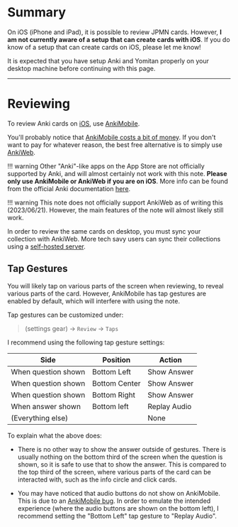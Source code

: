 # Summary

On iOS (iPhone and iPad), it is possible to review JPMN cards.
However, **I am not currently aware of a setup that can create cards with iOS**.
If you do know of a setup that can create cards on iOS, please let me know!

It is expected that you have setup Anki and Yomitan properly on your desktop machine
before continuing with this page.

---

# Reviewing

To review Anki cards on [iOS](https://apps.ankiweb.net/#ios), use
[AnkiMobile](https://apps.apple.com/us/app/ankimobile-flashcards/id373493387).

You'll probably notice that
[AnkiMobile costs a bit of money](https://faqs.ankiweb.net/why-does-ankimobile-cost-more-than-a-typical-mobile-app.html).
If you don't want to pay for whatever reason,
the best free alternative is to simply use [AnkiWeb](https://apps.ankiweb.net/#).


!!! warning
    Other "Anki"-like apps on the App Store are not officially supported by Anki,
    and will almost certainly not work with this note.
    **Please only use AnkiMobile or AnkiWeb if you are on iOS**.
    More info can be found from the official Anki documentation
    [here](https://faqs.ankiweb.net/ankiapp-is-not-part-of-the-anki-ecosystem.html).

!!! warning
    This note does not officially support AnkiWeb as of writing this (2023/06/21).
    However, the main features of the note will almost likely still work.

In order to review the same cards on desktop, you must sync your collection with AnkiWeb.
More tech savy users can sync their collections using a
[self-hosted server](https://docs.ankiweb.net/sync-server.html).


## Tap Gestures
You will likely tap on various parts of the screen
when reviewing, to reveal various parts of the card.
However, AnkiMobile has tap gestures are enabled by default,
which will interfere with using the note.


Tap gestures can be customized under:

> (settings gear) →  `Review` →  `Taps`

I recommend using the following tap gesture settings:

| Side | Position | Action |
|-|-|-|
| When question shown | Bottom Left | Show Answer |
| When question shown | Bottom Center | Show Answer |
| When question shown | Bottom Right | Show Answer |
| When answer shown | Bottom left | Replay Audio |
| (Everything else) |  | None |

To explain what the above does:

- There is no other way to show the answer outside of gestures.
    There is usually nothing on the bottom third of the screen when the question
    is shown, so it is safe to use that to show the answer.
    This is compared to the top third of the screen, where various parts of the card can be interacted with,
    such as the info circle and click cards.

- You may have noticed that audio buttons do not show on AnkiMobile.
    This is due to an [AnkiMobile bug](https://github.com/Aquafina-water-bottle/jp-mining-note/issues/6).
    In order to emulate the intended experience (where the audio buttons are shown on the bottom left),
    I recommend setting the "Bottom Left" tap gesture to "Replay Audio".

